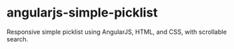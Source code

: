 # angularjs-simple-picklist
Responsive simple picklist using AngularJS, HTML, and CSS, with scrollable search.
